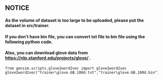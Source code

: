## NOTICE
#### As the volume of dataset is too large to be uploaded, please put the dataset in src/trainer.
#### If you don't have bin file, you can convert txt file to bin file using the following python code.
#### Also, you can download glove data from https://nlp.stanford.edu/projects/glove/ .

```
from gensim.scripts.glove2word2vec import glove2word2vec
glove2word2vec("trainer\glove.6B.100d.txt","trainer\glove.6B.100d.bin")
```
